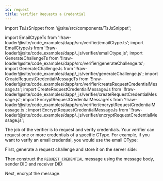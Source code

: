 ```yaml
---
id: request
title: Verifier Requests a Credential
---
```


import TsJsSnippet from '@site/src/components/TsJsSnippet';

import EmailCtypeTs from '!!raw-loader!@site/code_examples/dapp/src/verifier/emailCtype.ts';
import EmailCtypeJs from '!!raw-loader!@site/code_examples/dapp/_js/verifier/emailCtype.js';
import GenerateChallengeTs from '!!raw-loader!@site/code_examples/dapp/src/verifier/generateChallenge.ts';
import GenerateChallengeJs from '!!raw-loader!@site/code_examples/dapp/_js/verifier/generateChallenge.js';
import CreateRequestCredentialMessageTs from '!!raw-loader!@site/code_examples/dapp/src/verifier/createRequestCredentialMessage.ts';
import CreateRequestCredentialMessageJs from '!!raw-loader!@site/code_examples/dapp/_js/verifier/createRequestCredentialMessage.js';
import EncryptRequestCredentialMessageTs from '!!raw-loader!@site/code_examples/dapp/src/verifier/encryptRequestCredentialMessage.ts';
import EncryptRequestCredentialMessageJs from '!!raw-loader!@site/code_examples/dapp/_js/verifier/encryptRequestCredentialMessage.js';

The job of the verifier is to request and verify credentials. Your verifier can request one or more credentials of a specific CType. For example, if you want to verify an email credential, you would use the email CType:

<!-- <TsJsSnippet tsSnippet={EmailCtypeTs} jsSnippet={EmailCtypeJs} /> -->

First, generate a request challenge and store it on the server side:

<!-- <TsJsSnippet tsSnippet={GenerateChallengeTs} jsSnippet={GenerateChallengeJs} /> -->

Then construct the `REQUEST_CREDENTIAL` message using the message body, sender DID and receiver DID:

<!-- <TsJsSnippet tsSnippet={CreateRequestCredentialMessageTs} jsSnippet={CreateRequestCredentialMessageJs} /> -->

Next, encrypt the message:

<!-- <TsJsSnippet tsSnippet={EncryptRequestCredentialMessageTs} jsSnippet={EncryptRequestCredentialMessageJs} /> -->
